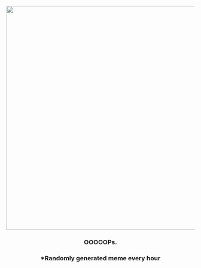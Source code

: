 <p align="center">
        <img src="https://i.redd.it/fib8e0avjyy91.jpg" width="600" height="600">
        </p>
        <h3 align="center">OOOOOPs.</h3>
        <h3 align="center">*Randomly generated meme every hour</h3>
    
